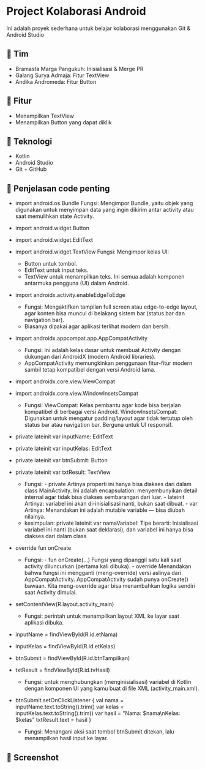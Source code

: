 # Project Kolaborasi Android

Ini adalah proyek sederhana untuk belajar kolaborasi menggunakan Git & Android Studio

## 👥 Tim
- Bramasta Marga Pangukuh: Inisialisasi & Merge PR
- Galang Surya Admaja: Fitur TextView
- Andika Andromeda: Fitur Button
  
## 📱 Fitur
- Menampilkan TextView
- Menampilkan Button yang dapat diklik

## 🔧 Teknologi
- Kotlin
- Android Studio
- Git + GitHub

## 📸 Penjelasan code penting
- import android.os.Bundle
  Fungsi: Mengimpor Bundle, yaitu objek yang digunakan untuk menyimpan data yang ingin dikirim antar activity atau saat memulihkan state Activity.
  
- import android.widget.Button
- import android.widget.EditText
- import android.widget.TextView
  Fungsi: Mengimpor kelas UI:
  - Button untuk tombol.
  - EditText untuk input teks.
  - TextView untuk menampilkan teks.
  Ini semua adalah komponen antarmuka pengguna (UI) dalam Android.

- import androidx.activity.enableEdgeToEdge
  - Fungsi: Mengaktifkan tampilan full screen atau edge-to-edge layout, agar konten bisa muncul di belakang sistem bar (status bar dan         navigation bar).
  - Biasanya dipakai agar aplikasi terlihat modern dan bersih.
  
- import androidx.appcompat.app.AppCompatActivity
  - Fungsi: Ini adalah kelas dasar untuk membuat Activity dengan dukungan dari AndroidX (modern Android libraries).
  - AppCompatActivity memungkinkan penggunaan fitur-fitur modern sambil tetap kompatibel dengan versi Android lama.
  
- import androidx.core.view.ViewCompat
- import androidx.core.view.WindowInsetsCompat
  - Fungsi: ViewCompat: Kelas pembantu agar kode bisa berjalan kompatibel di berbagai versi Android.
          WindowInsetsCompat: Digunakan untuk mengatur padding/layout agar tidak tertutup oleh status bar atau navigation bar. Berguna untuk UI responsif.

- private lateinit var inputName: EditText
- private lateinit var inputKelas: EditText
- private lateinit var btnSubmit: Button
- private lateinit var txtResult: TextView
  - Fungsi: - private
            Artinya properti ini hanya bisa diakses dari dalam class MainActivity.
            Ini adalah encapsulation: menyembunyikan detail internal agar tidak bisa diakses sembarangan dari luar.
          - lateinit
            Artinya: variabel ini akan di-inisialisasi nanti, bukan saat dibuat.
          - var
            Artinya: Menandakan ini adalah mutable variable — bisa diubah nilainya.
  - kesimpulan: private lateinit var namaVariabel: Tipe
              berarti:
              Inisialisasi variabel ini nanti (bukan saat deklarasi), dan variabel ini hanya bisa diakses dari dalam class

- override fun onCreate
  - Fungsi: - fun onCreate(...)
            Fungsi yang dipanggil satu kali saat activity diluncurkan (pertama kali dibuka).
          - override
            Menandakan bahwa fungsi ini mengganti (meng-override) versi aslinya dari AppCompatActivity.
            AppCompatActivity sudah punya onCreate() bawaan.
            Kita meng-override agar bisa menambahkan logika sendiri saat Activity dimulai.
  
- setContentView(R.layout.activity_main)
  - Fungsi: perintah untuk menampilkan layout XML ke layar saat aplikasi dibuka.
  
- inputName = findViewById(R.id.etNama)
- inputKelas = findViewById(R.id.etKelas)
- btnSubmit = findViewById(R.id.btnTampilkan)
- txtResult = findViewById(R.id.tvHasil)
  - Fungsi: untuk menghubungkan (menginisialisasi) variabel di Kotlin dengan komponen UI yang kamu buat di file XML (activity_main.xml).

- btnSubmit.setOnClickListener {
    val nama = inputName.text.toString().trim()
    var kelas = inputKelas.text.toString().trim()
    var hasil = "Nama: $nama\nKelas: $kelas"
    txtResult.text = hasil
  }
  - Fungsi: Menangani aksi saat tombol btnSubmit ditekan, lalu menampilkan hasil input ke layar.

## 📸 Screenshot
  
  
